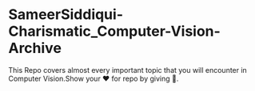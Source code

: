# SameerSiddiqui-Charismatic_Computer-Vision-Archive
This Repo covers almost every important topic that you will encounter in Computer Vision.Show your ❤️ for repo by giving 🌟.
